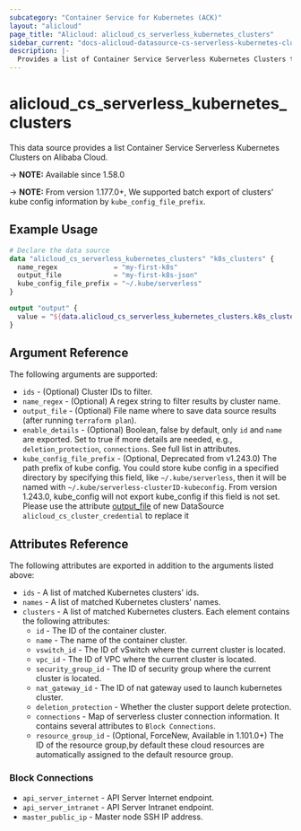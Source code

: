 ```yaml
---
subcategory: "Container Service for Kubernetes (ACK)"
layout: "alicloud"
page_title: "Alicloud: alicloud_cs_serverless_kubernetes_clusters"
sidebar_current: "docs-alicloud-datasource-cs-serverless-kubernetes-clusters"
description: |-
  Provides a list of Container Service Serverless Kubernetes Clusters to be used by the alicloud_cs_serverless_kubernetes_clusters resource.
---
```


# alicloud\_cs\_serverless\_kubernetes\_clusters

This data source provides a list Container Service Serverless Kubernetes Clusters on Alibaba Cloud.

-> **NOTE:** Available since 1.58.0

-> **NOTE:** From version 1.177.0+, We supported batch export of clusters' kube config information by `kube_config_file_prefix`.

## Example Usage

```terraform
# Declare the data source
data "alicloud_cs_serverless_kubernetes_clusters" "k8s_clusters" {
  name_regex              = "my-first-k8s"
  output_file             = "my-first-k8s-json"
  kube_config_file_prefix = "~/.kube/serverless"
}

output "output" {
  value = "${data.alicloud_cs_serverless_kubernetes_clusters.k8s_clusters.clusters}"
}
```

## Argument Reference

The following arguments are supported:

* `ids` - (Optional) Cluster IDs to filter.
* `name_regex` - (Optional) A regex string to filter results by cluster name.
* `output_file` - (Optional) File name where to save data source results (after running `terraform plan`).
* `enable_details` - (Optional) Boolean, false by default, only `id` and `name` are exported. Set to true if more details are needed, e.g.,  `deletion_protection`, `connections`. See full list in attributes.
* `kube_config_file_prefix` - (Optional, Deprecated from v1.243.0) The path prefix of kube config. You could store kube config in a specified directory by specifying this field, like `~/.kube/serverless`, then it will be named with `~/.kube/serverless-clusterID-kubeconfig`. From version 1.243.0, kube_config will not export kube_config if this field is not set. Please use the attribute [output_file](https://registry.terraform.io/providers/aliyun/alicloud/latest/docs/data-sources/cs_cluster_credential#output_file) of new DataSource `alicloud_cs_cluster_credential` to replace it
## Attributes Reference

The following attributes are exported in addition to the arguments listed above:

* `ids` - A list of matched Kubernetes clusters' ids.
* `names` - A list of matched Kubernetes clusters' names.
* `clusters` - A list of matched Kubernetes clusters. Each element contains the following attributes:
  * `id` - The ID of the container cluster.
  * `name` - The name of the container cluster.
  * `vswitch_id` - The ID of vSwitch where the current cluster is located.
  * `vpc_id` - The ID of VPC where the current cluster is located.
  * `security_group_id` - The ID of security group where the current cluster  is located.
  * `nat_gateway_id` - The ID of nat gateway used to launch kubernetes cluster.
  * `deletion_protection` - Whether the cluster support delete protection.  
  * `connections` - Map of serverless cluster connection information. It contains several attributes to `Block Connections`.
  * `resource_group_id` - (Optional, ForceNew, Available in 1.101.0+) The ID of the resource group,by default these cloud resources are automatically assigned to the default resource group.
  
### Block Connections

* `api_server_internet` - API Server Internet endpoint.
* `api_server_intranet` - API Server Intranet endpoint.
* `master_public_ip` - Master node SSH IP address.
